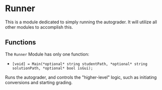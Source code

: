 # Runner

This is a module dedicated to simply running the autograder. It will utilize all other modules to accomplish this.

## Functions

The `Runner` Module has only one function:

- `[void] = Main(*optional* string studentPath, *optional* string solutionPath, *optional* bool isGui);`

Runs the autograder, and controls the "higher-level" logic, such as initiating conversions and starting grading.